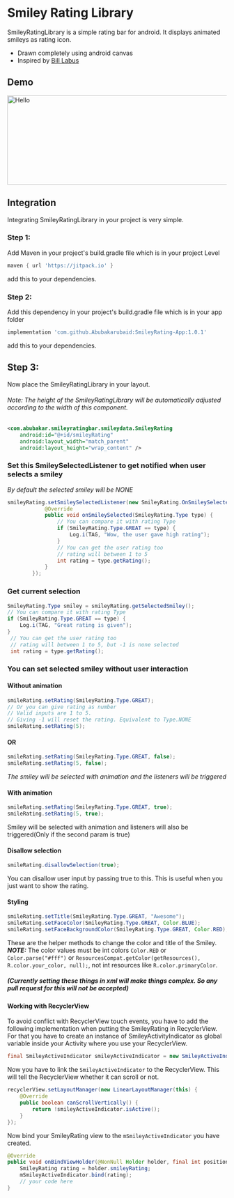 # Smiley Rating Library
SmileyRatingLibrary is a simple rating bar for android. It displays animated smileys as rating icon.
  - Drawn completely using android canvas
  - Inspired by [Bill Labus](https://dribbble.com/shots/2790473-Feedback)

## Demo

 <img src="https://github.com/Abubakarubaid/SmileyRating-App/tree/main/app/src/main/assets/demo.gif" alt="Hello" width="575" height="205" />

## Integration
Integrating SmileyRatingLibrary in your project is very simple.
### Step 1:
Add Maven in your project's build.gradle file which is in your project Level
```groovy
maven { url 'https://jitpack.io' }
```
add this to your dependencies.
### Step 2:
Add this dependency in your project's build.gradle file which is in your app folder
```groovy
implementation 'com.github.Abubakarubaid:SmileyRating-App:1.0.1'
```
add this to your dependencies.
## Step 3:
Now place the SmileyRatingLibrary in your layout.
###### *Note: The height of the SmileyRatingLibrary will be automatically adjusted according to the width of this component.*
```xml
<com.abubakar.smileyratingbar.smileydata.SmileyRating
    android:id="@+id/smileyRating"
    android:layout_width="match_parent"
    android:layout_height="wrap_content" />
```
### Set this SmileySelectedListener to get notified when user selects a smiley
*By default the selected smiley will be NONE*
```java
smileyRating.setSmileySelectedListener(new SmileyRating.OnSmileySelectedListener() {
            @Override
            public void onSmileySelected(SmileyRating.Type type) {
                // You can compare it with rating Type
                if (SmileyRating.Type.GREAT == type) {
                    Log.i(TAG, "Wow, the user gave high rating");
                }
                // You can get the user rating too
                // rating will between 1 to 5
                int rating = type.getRating();
            }
        });
 ```

### Get current selection
```java
SmileyRating.Type smiley = smileyRating.getSelectedSmiley();
// You can compare it with rating Type
if (SmileyRating.Type.GREAT == type) {
    Log.i(TAG, "Great rating is given");
}
 // You can get the user rating too
 // rating will between 1 to 5, but -1 is none selected
 int rating = type.getRating();
 ```

### You can set selected smiley without user interaction
#### Without animation
```java
smileRating.setRating(SmileyRating.Type.GREAT);
// Or you can give rating as number
// Valid inputs are 1 to 5.
// Giving -1 will reset the rating. Equivalent to Type.NONE
smileRating.setRating(5);
```
#### OR
```java
smileRating.setRating(SmileyRating.Type.GREAT, false);
smileRating.setRating(5, false);
```
*The smiley will be selected with animation and the listeners will be triggered*
#### With animation
```java
smileRating.setRating(SmileyRating.Type.GREAT, true);
smileRating.setRating(5, true);
```
Smiley will be selected with animation and listeners will also be triggered(Only if the second param is true)

#### Disallow selection
```java
smileRating.disallowSelection(true);
```

You can disallow user input by passing true to this. This is useful when you just want to show the rating.

#### Styling
```java
smileRating.setTitle(SmileyRating.Type.GREAT, "Awesome");
smileRating.setFaceColor(SmileyRating.Type.GREAT, Color.BLUE);
smileRating.setFaceBackgroundColor(SmileyRating.Type.GREAT, Color.RED);
```

These are the helper methods to change the color and title of the Smiley.
**_NOTE:_**  The color values must be int colors ```Color.RED``` or ```Color.parse("#fff")``` or ```ResourcesCompat.getColor(getResources(), R.color.your_color, null);```, not int resources like ```R.color.primaryColor```.
##### (Currently setting these things in xml will make things complex. So any pull request for this will not be accepted)

#### Working with RecyclerView
To avoid conflict with RecyclerView touch events, you have to add the following implementation when putting the SmileyRating in RecyclerView.
For that you have to create an instance of SmileyActivityIndicator as global variable inside your Activity where you use your RecyclerView.

```java
final SmileyActiveIndicator smileyActiveIndicator = new SmileyActiveIndicator();
```

Now you have to link the ```SmileyActiveIndicator``` to the RecyclerView. This will tell the RecyclerView whether it can scroll or not.

```java
recyclerView.setLayoutManager(new LinearLayoutManager(this) {
    @Override
    public boolean canScrollVertically() {
        return !smileyActiveIndicator.isActive();
    }
});
```
Now bind your SmileyRating view to the ```mSmileyActiveIndicator``` you have created.

```java
@Override
public void onBindViewHolder(@NonNull Holder holder, final int position) {
    SmileyRating rating = holder.smileyRating;
    mSmileyActiveIndicator.bind(rating);
    // your code here
}
```
